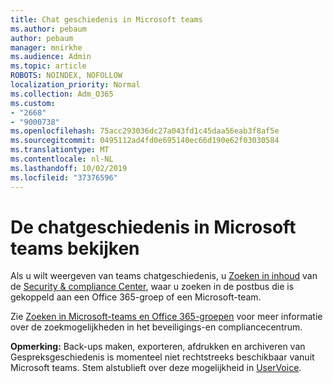 ```yaml
---
title: Chat geschiedenis in Microsoft teams
ms.author: pebaum
author: pebaum
manager: mnirkhe
ms.audience: Admin
ms.topic: article
ROBOTS: NOINDEX, NOFOLLOW
localization_priority: Normal
ms.collection: Adm_O365
ms.custom:
- "2668"
- "9000738"
ms.openlocfilehash: 75acc293036dc27a043fd1c45daa56eab3f8af5e
ms.sourcegitcommit: 0495112ad4fd0e695140ec66d190e62f03030584
ms.translationtype: MT
ms.contentlocale: nl-NL
ms.lasthandoff: 10/02/2019
ms.locfileid: "37376596"
---
```

# <a name="viewing-chat-history-in-microsoft-teams"></a>De chatgeschiedenis in Microsoft teams bekijken

Als u wilt weergeven van teams chatgeschiedenis, u [Zoeken in inhoud](https://sip.protection.office.com/contentsearchbeta?ContentOnly=1) van de [Security & compliance Center](https://sip.protection.office.com/insightdashboard), waar u zoeken in de postbus die is gekoppeld aan een Office 365-groep of een Microsoft-team. 

Zie [Zoeken in Microsoft-teams en Office 365-groepen](https://docs.microsoft.com/office365/securitycompliance/content-search#searching-microsoft-teams-and-office-365-groups) voor meer informatie over de zoekmogelijkheden in het beveiligings-en compliancecentrum. 

**Opmerking:** Back-ups maken, exporteren, afdrukken en archiveren van Gespreksgeschiedenis is momenteel niet rechtstreeks beschikbaar vanuit Microsoft teams. Stem alstublieft over deze mogelijkheid in [UserVoice](https://microsoftteams.uservoice.com/forums/555103-public/suggestions/16982542-backup-export-printing-archive-options?page=2&per_page=20). 